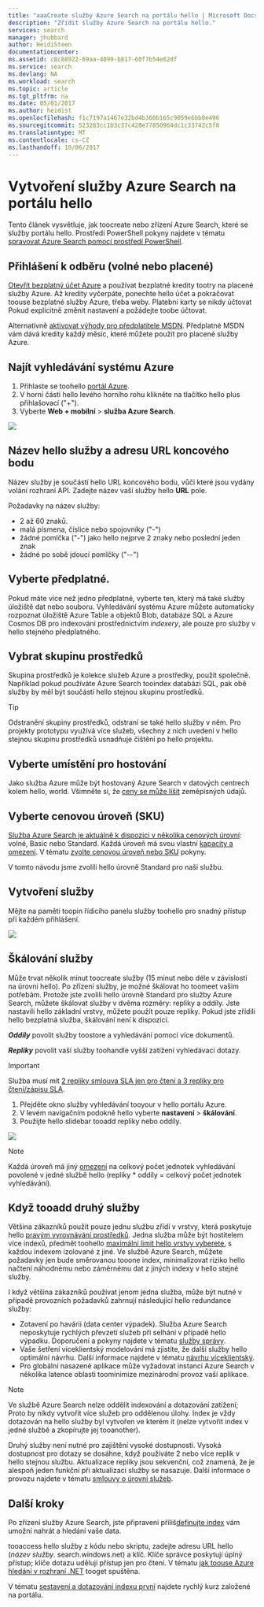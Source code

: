 ```yaml
---
title: "aaaCreate služby Azure Search na portálu hello | Microsoft Docs"
description: "Zřídit služby Azure Search na portálu hello."
services: search
manager: jhubbard
author: HeidiSteen
documentationcenter: 
ms.assetid: c8c88922-69aa-4099-b817-60f7b54e62df
ms.service: search
ms.devlang: NA
ms.workload: search
ms.topic: article
ms.tgt_pltfrm: na
ms.date: 05/01/2017
ms.author: heidist
ms.openlocfilehash: f1c7197a1467e32bd4b360b165c9059e6bb0e496
ms.sourcegitcommit: 523283cc1b3c37c428e77850964dc1c33742c5f0
ms.translationtype: MT
ms.contentlocale: cs-CZ
ms.lasthandoff: 10/06/2017
---
```

# <a name="create-an-azure-search-service-in-hello-portal"></a>Vytvoření služby Azure Search na portálu hello

Tento článek vysvětluje, jak toocreate nebo zřízení Azure Search, které se služby portálu hello. Prostředí PowerShell pokyny najdete v tématu [spravovat Azure Search pomocí prostředí PowerShell](search-manage-powershell.md).

## <a name="subscribe-free-or-paid"></a>Přihlášení k odběru (volné nebo placené)

[Otevřít bezplatný účet Azure](https://azure.microsoft.com/pricing/free-trial/?WT.mc_id=A261C142F) a používat bezplatné kredity tootry na placené služby Azure. Až kredity vyčerpáte, ponechte hello účet a pokračovat toouse bezplatné služby Azure, třeba weby. Platební karty se nikdy účtovat Pokud explicitně změnit nastavení a požádejte toobe účtovat.

Alternativně [aktivovat výhody pro předplatitele MSDN](https://azure.microsoft.com/pricing/member-offers/msdn-benefits-details/?WT.mc_id=A261C142F). Předplatné MSDN vám dává kredity každý měsíc, které můžete použít pro placené služby Azure. 

## <a name="find-azure-search"></a>Najít vyhledávání systému Azure
1. Přihlaste se toohello [portál Azure](https://portal.azure.com/).
2. V horní části hello levého horního rohu klikněte na tlačítko hello plus přihlašovací ("+").
3. Vyberte **Web + mobilní** > **služba Azure Search**.

![](./media/search-create-service-portal/find-search2.png)

## <a name="name-hello-service-and-url-endpoint"></a>Název hello služby a adresu URL koncového bodu

Název služby je součástí hello URL koncového bodu, vůči které jsou vydány volání rozhraní API. Zadejte název vaší služby hello **URL** pole. 

Požadavky na název služby:
   * 2 až 60 znaků.
   * malá písmena, číslice nebo spojovníky ("-")
   * žádné pomlčka ("-") jako hello nejprve 2 znaky nebo poslední jeden znak
   * žádné po sobě jdoucí pomlčky ("--")

## <a name="select-a-subscription"></a>Vyberte předplatné.
Pokud máte více než jedno předplatné, vyberte ten, který má také služby úložiště dat nebo souboru. Vyhledávání systému Azure můžete automaticky rozpoznat úložiště Azure Table a objektů Blob, databáze SQL a Azure Cosmos DB pro indexování prostřednictvím *indexery*, ale pouze pro služby v hello stejného předplatného.

## <a name="select-a-resource-group"></a>Vybrat skupinu prostředků
Skupina prostředků je kolekce služeb Azure a prostředky, použít společně. Například pokud používáte Azure Search tooindex databázi SQL, pak obě služby by měl být součástí hello stejnou skupinu prostředků.

> [!TIP]
> Odstranění skupiny prostředků, odstraní se také hello služby v něm. Pro projekty prototypu využívá více služeb, všechny z nich uvedení v hello stejnou skupinu prostředků usnadňuje čištění po hello projektu. 

## <a name="select-a-hosting-location"></a>Vyberte umístění pro hostování 
Jako služba Azure může být hostovaný Azure Search v datových centrech kolem hello, world. Všimněte si, že [ceny se může lišit](https://azure.microsoft.com/pricing/details/search/) zeměpisných údajů.

## <a name="select-a-pricing-tier-sku"></a>Vyberte cenovou úroveň (SKU)
[Služba Azure Search je aktuálně k dispozici v několika cenových úrovní](https://azure.microsoft.com/pricing/details/search/): volné, Basic nebo Standard. Každá úroveň má svou vlastní [kapacity a omezení](search-limits-quotas-capacity.md). V tématu [zvolte cenovou úroveň nebo SKU](search-sku-tier.md) pokyny.

V tomto návodu jsme zvolili hello úrovně Standard pro naši službu.

## <a name="create-your-service"></a>Vytvoření služby

Mějte na paměti toopin řídicího panelu služby toohello pro snadný přístup při každém přihlášení.

![](./media/search-create-service-portal/new-service2.png)

## <a name="scale-your-service"></a>Škálování služby
Může trvat několik minut toocreate služby (15 minut nebo déle v závislosti na úrovni hello). Po zřízení služby, je možné škálovat ho toomeet vašim potřebám. Protože jste zvolili hello úrovně Standard pro služby Azure Search, můžete škálovat služby v dvěma rozměry: repliky a oddíly. Jste nastavili hello základní vrstvy, můžete použít pouze repliky. Pokud jste zřídili hello bezplatná služba, škálování není k dispozici.

***Oddíly*** povolit služby toostore a vyhledávání pomocí více dokumentů.

***Repliky*** povolit vaší služby toohandle vyšší zatížení vyhledávací dotazy.

> [!Important]
> Služba musí mít [2 repliky smlouva SLA jen pro čtení a 3 repliky pro čtení/zápisu SLA](https://azure.microsoft.com/support/legal/sla/search/v1_0/).

1. Přejděte okno služby vyhledávání tooyour v hello portálu Azure.
2. V levém navigačním podokně hello vyberte **nastavení** > **škálování**.
3. Použijte hello slidebar tooadd repliky nebo oddíly.

![](./media/search-create-service-portal/settings-scale.png)

> [!Note] 
> Každá úroveň má jiný [omezení](search-limits-quotas-capacity.md) na celkový počet jednotek vyhledávání povolené v jedné službě hello (repliky * oddíly = celkový počet jednotek vyhledávání).

## <a name="when-tooadd-a-second-service"></a>Když tooadd druhý služby

Většina zákazníků použít pouze jednu službu zřídí v vrstvy, která poskytuje hello [pravým vyrovnávání prostředků](search-sku-tier.md). Jedna služba může být hostitelem více indexů, předmět toohello [maximální limit hello vrstvy vyberete](search-capacity-planning.md), s každou indexem izolované z jiné. Ve službě Azure Search, můžete požadavky jen bude směrovanou tooone index, minimalizovat riziko hello načtení náhodnému nebo záměrnému dat z jiných indexy v hello stejné služby.

I když většina zákazníků používat jenom jedna služba, může být nutné v případě provozních požadavků zahrnují následující hello redundance služby:

+ Zotavení po havárii (data center výpadek). Služba Azure Search neposkytuje rychlých převzetí služeb při selhání v případě hello výpadku. Doporučení a pokyny najdete v tématu [služby správy](search-manage.md).
+ Vaše šetření víceklientský modelování má zjistíte, že další služby hello optimální návrhu. Další informace najdete v tématu [návrhu víceklientský](search-modeling-multitenant-saas-applications.md).
+ Pro globální nasazené aplikace může vyžadovat instanci Azure Search v několika latence oblasti toominimize mezinárodní provoz vaší aplikace.

> [!NOTE]
> Ve službě Azure Search nelze oddělit indexování a dotazování zatížení; Proto by nikdy vytvořit více služeb pro oddělenou úlohy. Index je vždy dotazován na hello služby byl vytvořen ve kterém it (nelze vytvořit index v jedné službě a zkopírujte jej tooanother).
>

Druhý služby není nutné pro zajištění vysoké dostupnosti. Vysoká dostupnost pro dotazy se dosáhne, když používáte 2 nebo více replik v hello stejnou službu. Aktualizace repliky jsou sekvenční, což znamená, že je alespoň jeden funkční při aktualizaci služby se nasazuje. Další informace o provozu najdete v tématu [smlouvy o úrovni služeb](https://azure.microsoft.com/support/legal/sla/search/v1_0/).

## <a name="next-steps"></a>Další kroky
Po zřízení služby Azure Search, jste připraveni příliš[definujte index](search-what-is-an-index.md) vám umožní nahrát a hledání vaše data.

tooaccess hello služby z kódu nebo skriptu, zadejte adresu URL hello (*název služby*. search.windows.net) a klíč. Klíče správce poskytují úplný přístup; klíče dotazu udělují přístup jen pro čtení. V tématu [jak toouse Azure hledání v rozhraní .NET](search-howto-dotnet-sdk.md) tooget spuštěna.

V tématu [sestavení a dotazování indexu první](search-get-started-portal.md) najdete rychlý kurz založené na portálu.

